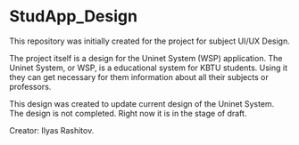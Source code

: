 # StudApp_Design

This repository was initially created for the project for subject UI/UX Design.

The project itself is a design for the Uninet System (WSP) application.
The Uninet System, or WSP, is a educational system for KBTU students.
Using it they can get necessary for them information about all their subjects or professors.

This design was created to update current design of the Uninet System.
The design is not completed. Right now it is in the stage of draft.

Creator: Ilyas Rashitov.
